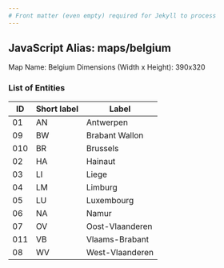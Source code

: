 ```yaml
---
# Front matter (even empty) required for Jekyll to process
---
```


## JavaScript Alias: maps/belgium

Map Name: Belgium
Dimensions (Width x Height): 390x320





### List of Entities

ID | Short label | Label
---|---|---|
01|AN|Antwerpen
09|BW|Brabant Wallon
010|BR|Brussels
02|HA|Hainaut
03|LI|Liege
04|LM|Limburg
05|LU|Luxembourg
06|NA|Namur
07|OV|Oost-Vlaanderen
011|VB|Vlaams-Brabant
08|WV|West-Vlaanderen

